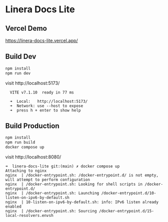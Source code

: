 # Linera Docs Lite

## Vercel Demo
https://linera-docs-lite.vercel.app/

## Build Dev
```bash
npm install
npm run dev
```

visit http://localhost:5173/

```
  VITE v7.1.10  ready in 77 ms

  ➜  Local:   http://localhost:5173/
  ➜  Network: use --host to expose
  ➜  press h + enter to show help
```

## Build Production
```bash
npm install
npm run build
docker compose up
```

visit http://localhost:8080/

```
➜  linera-docs-lite git:(main) ✗ docker compose up
Attaching to nginx
nginx  | /docker-entrypoint.sh: /docker-entrypoint.d/ is not empty, will attempt to perform configuration
nginx  | /docker-entrypoint.sh: Looking for shell scripts in /docker-entrypoint.d/
nginx  | /docker-entrypoint.sh: Launching /docker-entrypoint.d/10-listen-on-ipv6-by-default.sh
nginx  | 10-listen-on-ipv6-by-default.sh: info: IPv6 listen already enabled
nginx  | /docker-entrypoint.sh: Sourcing /docker-entrypoint.d/15-local-resolvers.envsh
```
